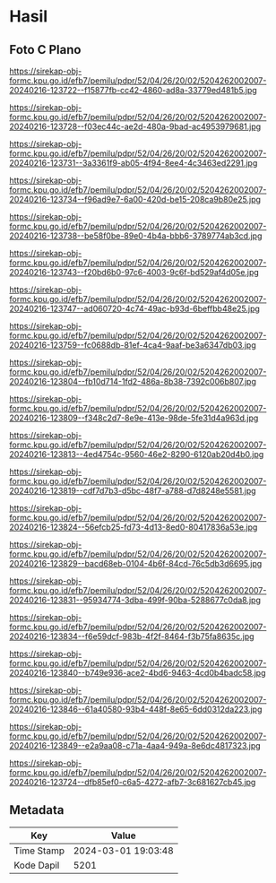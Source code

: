 # Hasil

## Foto C Plano

https://sirekap-obj-formc.kpu.go.id/efb7/pemilu/pdpr/52/04/26/20/02/5204262002007-20240216-123722--f15877fb-cc42-4860-ad8a-33779ed481b5.jpg

https://sirekap-obj-formc.kpu.go.id/efb7/pemilu/pdpr/52/04/26/20/02/5204262002007-20240216-123728--f03ec44c-ae2d-480a-9bad-ac4953979681.jpg

https://sirekap-obj-formc.kpu.go.id/efb7/pemilu/pdpr/52/04/26/20/02/5204262002007-20240216-123731--3a3361f9-ab05-4f94-8ee4-4c3463ed2291.jpg

https://sirekap-obj-formc.kpu.go.id/efb7/pemilu/pdpr/52/04/26/20/02/5204262002007-20240216-123734--f96ad9e7-6a00-420d-be15-208ca9b80e25.jpg

https://sirekap-obj-formc.kpu.go.id/efb7/pemilu/pdpr/52/04/26/20/02/5204262002007-20240216-123738--be58f0be-89e0-4b4a-bbb6-3789774ab3cd.jpg

https://sirekap-obj-formc.kpu.go.id/efb7/pemilu/pdpr/52/04/26/20/02/5204262002007-20240216-123743--f20bd6b0-97c6-4003-9c6f-bd529af4d05e.jpg

https://sirekap-obj-formc.kpu.go.id/efb7/pemilu/pdpr/52/04/26/20/02/5204262002007-20240216-123747--ad060720-4c74-49ac-b93d-6beffbb48e25.jpg

https://sirekap-obj-formc.kpu.go.id/efb7/pemilu/pdpr/52/04/26/20/02/5204262002007-20240216-123759--fc0688db-81ef-4ca4-9aaf-be3a6347db03.jpg

https://sirekap-obj-formc.kpu.go.id/efb7/pemilu/pdpr/52/04/26/20/02/5204262002007-20240216-123804--fb10d714-1fd2-486a-8b38-7392c006b807.jpg

https://sirekap-obj-formc.kpu.go.id/efb7/pemilu/pdpr/52/04/26/20/02/5204262002007-20240216-123809--f348c2d7-8e9e-413e-98de-5fe31d4a963d.jpg

https://sirekap-obj-formc.kpu.go.id/efb7/pemilu/pdpr/52/04/26/20/02/5204262002007-20240216-123813--4ed4754c-9560-46e2-8290-6120ab20d4b0.jpg

https://sirekap-obj-formc.kpu.go.id/efb7/pemilu/pdpr/52/04/26/20/02/5204262002007-20240216-123819--cdf7d7b3-d5bc-48f7-a788-d7d8248e5581.jpg

https://sirekap-obj-formc.kpu.go.id/efb7/pemilu/pdpr/52/04/26/20/02/5204262002007-20240216-123824--56efcb25-fd73-4d13-8ed0-80417836a53e.jpg

https://sirekap-obj-formc.kpu.go.id/efb7/pemilu/pdpr/52/04/26/20/02/5204262002007-20240216-123829--bacd68eb-0104-4b6f-84cd-76c5db3d6695.jpg

https://sirekap-obj-formc.kpu.go.id/efb7/pemilu/pdpr/52/04/26/20/02/5204262002007-20240216-123831--95934774-3dba-499f-90ba-5288677c0da8.jpg

https://sirekap-obj-formc.kpu.go.id/efb7/pemilu/pdpr/52/04/26/20/02/5204262002007-20240216-123834--f6e59dcf-983b-4f2f-8464-f3b75fa8635c.jpg

https://sirekap-obj-formc.kpu.go.id/efb7/pemilu/pdpr/52/04/26/20/02/5204262002007-20240216-123840--b749e936-ace2-4bd6-9463-4cd0b4badc58.jpg

https://sirekap-obj-formc.kpu.go.id/efb7/pemilu/pdpr/52/04/26/20/02/5204262002007-20240216-123846--61a40580-93b4-448f-8e65-6dd0312da223.jpg

https://sirekap-obj-formc.kpu.go.id/efb7/pemilu/pdpr/52/04/26/20/02/5204262002007-20240216-123849--e2a9aa08-c71a-4aa4-949a-8e6dc4817323.jpg

https://sirekap-obj-formc.kpu.go.id/efb7/pemilu/pdpr/52/04/26/20/02/5204262002007-20240216-123724--dfb85ef0-c6a5-4272-afb7-3c681627cb45.jpg


## Metadata

| Key        | Value               |
| ---------- | ------------------- |
| Time Stamp | 2024-03-01 19:03:48 |
| Kode Dapil | 5201                |




